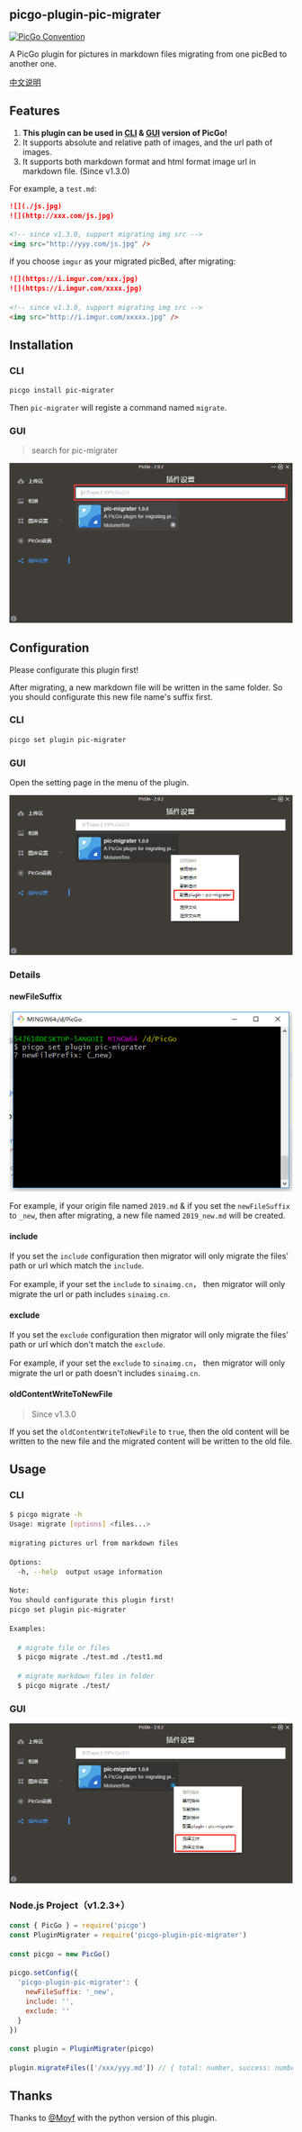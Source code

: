 ## picgo-plugin-pic-migrater

[![PicGo Convention](https://img.shields.io/badge/picgo-convention-blue.svg?style=flat-square)](https://github.com/PicGo/bump-version)

A PicGo plugin for pictures in markdown files migrating from one picBed to another one.

[中文说明](https://github.com/PicGo/picgo-plugin-pic-migrater/blob/master/README_CN.md)

## Features

1. **This plugin can be used in [CLI](https://github.com/PicGo/PicGo-Core) & [GUI](https://github.com/Molunerfinn/PicGo) version of PicGo!**
2. It supports absolute and relative path of images, and the url path of images.
3. It supports both markdown format and html format image url in markdown file. (Since v1.3.0)

For example, a `test.md`:

```md
![](./js.jpg)
![](http://xxx.com/js.jpg)

<!-- since v1.3.0, support migrating img src -->
<img src="http://yyy.com/js.jpg" />
```

if you choose `imgur` as your migrated picBed, after migrating:

```md
![](https://i.imgur.com/xxx.jpg)
![](https://i.imgur.com/xxxx.jpg)

<!-- since v1.3.0, support migrating img src -->
<img src="http://i.imgur.com/xxxxx.jpg" />
```

## Installation

### CLI

```bash
picgo install pic-migrater
```

Then `pic-migrater` will registe a command named `migrate`.

### GUI

> search for pic-migrater

![](https://raw.githubusercontent.com/Molunerfinn/test/master/test/pic-migrater.png)

## Configuration

Please configurate this plugin first!

After migrating, a new markdown file will be written in the same folder. So you should configurate this new file name's suffix first.

### CLI

```bash
picgo set plugin pic-migrater
```

### GUI

Open the setting page in the menu of the plugin.

![](https://raw.githubusercontent.com/Molunerfinn/test/master/test/GUI-prefix.png)

### Details

#### newFileSuffix

![](https://raw.githubusercontent.com/Molunerfinn/test/master/test/CLI-prefix.png)

For example, if your origin file named `2019.md` & if you set the `newFileSuffix` to `_new`, then after migrating, a new file named `2019_new.md` will be created.

#### include

If you set the `include` configuration then migrator will only migrate the files' path or url which match the `include`.

For example, if your set the `include` to `sinaimg.cn`， then migrator will only migrate the url or path includes `sinaimg.cn`.

#### exclude

If you set the `exclude` configuration then migrator will only migrate the files' path or url which don't match the `exclude`.

For example, if your set the `exclude` to `sinaimg.cn`， then migrator will only migrate the url or path doesn't includes `sinaimg.cn`.

#### oldContentWriteToNewFile

> Since v1.3.0

If you set the `oldContentWriteToNewFile` to `true`, then the old content will be written to the new file and the migrated content will be written to the old file.

## Usage

### CLI


```bash
$ picgo migrate -h
Usage: migrate [options] <files...>

migrating pictures url from markdown files

Options:
  -h, --help  output usage information

Note:
You should configurate this plugin first!
picgo set plugin pic-migrater

Examples:

  # migrate file or files
  $ picgo migrate ./test.md ./test1.md

  # migrate markdown files in folder
  $ picgo migrate ./test/
```

### GUI

![](https://raw.githubusercontent.com/Molunerfinn/test/master/test/pic-migrater-gui.png)

### Node.js Project（v1.2.3+）

```js
const { PicGo } = require('picgo')
const PluginMigrater = require('picgo-plugin-pic-migrater')

const picgo = new PicGo()

picgo.setConfig({
  'picgo-plugin-pic-migrater': {
    newFileSuffix: '_new',
    include: '',
    exclude: ''
  }
})

const plugin = PluginMigrater(picgo)

plugin.migrateFiles(['/xxx/yyy.md']) // { total: number, success: number }
```

## Thanks

Thanks to [@Moyf](https://github.com/Moyf) with the python version of this plugin.